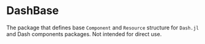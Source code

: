 # DashBase 
The package that defines base `Component` and `Resource` structure for `Dash.jl` and Dash components packages. Not intended for direct use.
